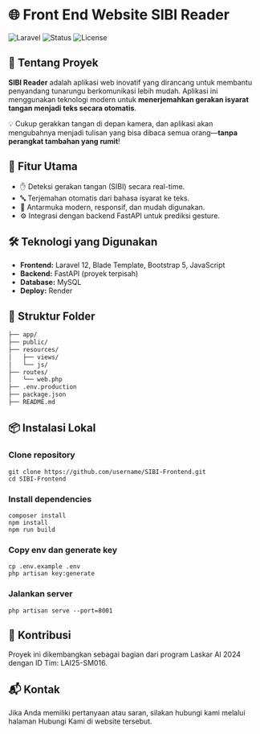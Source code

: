 # 🌐 Front End Website SIBI Reader

![Laravel](https://img.shields.io/badge/Built%20With-Laravel-red?style=for-the-badge&logo=laravel)
![Status](https://img.shields.io/badge/Status-In%20Development-blue?style=for-the-badge)
![License](https://img.shields.io/badge/License-MIT-green?style=for-the-badge)

## 🧠 Tentang Proyek

**SIBI Reader** adalah aplikasi web inovatif yang dirancang untuk membantu penyandang tunarungu berkomunikasi lebih mudah. Aplikasi ini menggunakan teknologi modern untuk **menerjemahkan gerakan isyarat tangan menjadi teks secara otomatis**. 

💡 Cukup gerakkan tangan di depan kamera, dan aplikasi akan mengubahnya menjadi tulisan yang bisa dibaca semua orang—**tanpa perangkat tambahan yang rumit**!

## 🚀 Fitur Utama

- ✋ Deteksi gerakan tangan (SIBI) secara real-time.
- 🔤 Terjemahan otomatis dari bahasa isyarat ke teks.
- 🎯 Antarmuka modern, responsif, dan mudah digunakan.
- ⚙️ Integrasi dengan backend FastAPI untuk prediksi gesture.

## 🛠️ Teknologi yang Digunakan

- **Frontend:** Laravel 12, Blade Template, Bootstrap 5, JavaScript
- **Backend:** FastAPI (proyek terpisah)
- **Database:** MySQL
- **Deploy:** Render

## 📁 Struktur Folder

```bash
├── app/
├── public/
├── resources/
│   ├── views/
│   └── js/
├── routes/
│   └── web.php
├── .env.production
├── package.json
├── README.md
```  
## 📦 Instalasi Lokal

### Clone repository
```  
git clone https://github.com/username/SIBI-Frontend.git
cd SIBI-Frontend
```

### Install dependencies
```  
composer install
npm install
npm run build
```  

### Copy env dan generate key
```  
cp .env.example .env
php artisan key:generate
```  

### Jalankan server
```  
php artisan serve --port=8001
```

## 🤝 Kontribusi
Proyek ini dikembangkan sebagai bagian dari program Laskar AI 2024 dengan ID Tim: LAI25-SM016.

## 📬 Kontak
Jika Anda memiliki pertanyaan atau saran, silakan hubungi kami melalui halaman Hubungi Kami di website tersebut.